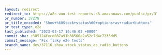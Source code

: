 ```yaml
---
layout: redirect
redirect_to: https://a8c-woo-test-reports.s3.amazonaws.com/public/pr/37278/e2e/index.html
pr_number: 37278
pr_title_encoded: "Show+%60Stock+status%60+options+as+radio+buttons"
pr_test_type: e2e
last_published: "2023-03-17 16:46:03 +0000"
commit_sha: c385124fecd087a91b38560a2a52c7d4c7235dd5
commit_message: "Fix flaky e2e tests"
branch_name: dev/37116_show_stock_status_as_radio_buttons
---
```

